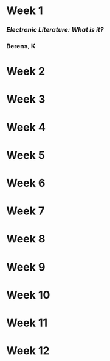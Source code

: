 # Week 1
### *Electronic Literature: What is it?*
### Berens, K

# Week 2

# Week 3

# Week 4

# Week 5

# Week 6

# Week 7

# Week 8

# Week 9

# Week 10

# Week 11

# Week 12
